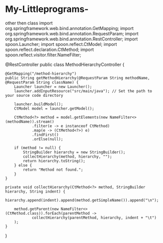 # My-Littleprograms-
other then class
import org.springframework.web.bind.annotation.GetMapping;
import org.springframework.web.bind.annotation.RequestParam;
import org.springframework.web.bind.annotation.RestController;
import spoon.Launcher;
import spoon.reflect.CtModel;
import spoon.reflect.declaration.CtMethod;
import spoon.reflect.visitor.filter.NameFilter;

@RestController
public class MethodHierarchyController {

    @GetMapping("/method-hierarchy")
    public String getMethodHierarchy(@RequestParam String methodName, @RequestParam String className) {
        Launcher launcher = new Launcher();
        launcher.addInputResource("src/main/java"); // Set the path to your source code directory

        launcher.buildModel();
        CtModel model = launcher.getModel();

        CtMethod<?> method = model.getElements(new NameFilter<>(methodName)).stream()
                .filter(e -> e instanceof CtMethod)
                .map(e -> (CtMethod<?>) e)
                .findFirst()
                .orElse(null);

        if (method != null) {
            StringBuilder hierarchy = new StringBuilder();
            collectHierarchy(method, hierarchy, "");
            return hierarchy.toString();
        } else {
            return "Method not found.";
        }
    }

    private void collectHierarchy(CtMethod<?> method, StringBuilder hierarchy, String indent) {
        hierarchy.append(indent).append(method.getSimpleName()).append("\n");

        method.getParent(new NameFilter<>(CtMethod.class)).forEach(parentMethod ->
                collectHierarchy(parentMethod, hierarchy, indent + "\t")
        );
    }
}
